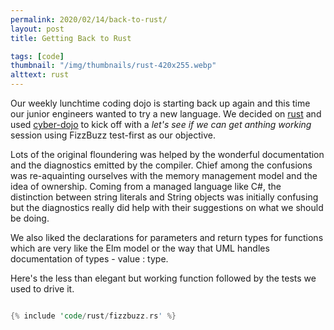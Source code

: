 ```yaml
---
permalink: 2020/02/14/back-to-rust/
layout: post
title: Getting Back to Rust

tags: [code]
thumbnail: "/img/thumbnails/rust-420x255.webp"
alttext: rust
---
```


Our weekly lunchtime coding dojo is starting back up again and this time our junior engineers wanted to try a new language. We
decided on <a href="https://www.rust-lang.org/">rust</a> and used <a href="https://cyber-dojo.org/">cyber-dojo</a> to kick off
with a _let's see if we can get anthing working_ session using FizzBuzz test-first as our objective.

Lots of the original floundering was helped by the wonderful documentation and the diagnostics emitted by the compiler. Chief
among the confusions was re-aquainting ourselves with the memory management model and the idea of ownership. Coming from a managed
language like C#, the distinction between string literals and String objects was initially confusing but the diagnostics really
did help with their suggestions on what we should be doing.

We also liked the declarations for parameters and return types for functions which are very like the Elm model or the way that UML
handles documentation of types - value : type.

Here's the less than elegant but working function followed by the tests we used to drive it.

```rust

{% include 'code/rust/fizzbuzz.rs' %}

```
